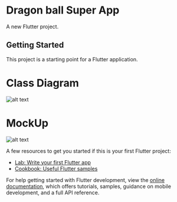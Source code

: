 # Dragon ball Super App

A new Flutter project.

## Getting Started

This project is a starting point for a Flutter application.

# Class Diagram

![alt text](https://media.discordapp.net/attachments/745446154925375488/1049481259652489246/ClassDiagram.jpg?width=720&height=370)

# MockUp

![alt text](https://media.discordapp.net/attachments/745446154925375488/1049481663954046987/8510a3b7-1011-464c-8caa-368ab2cf3840.png)

A few resources to get you started if this is your first Flutter project:

- [Lab: Write your first Flutter app](https://docs.flutter.dev/get-started/codelab)
- [Cookbook: Useful Flutter samples](https://docs.flutter.dev/cookbook)

For help getting started with Flutter development, view the
[online documentation](https://docs.flutter.dev/), which offers tutorials,
samples, guidance on mobile development, and a full API reference.
